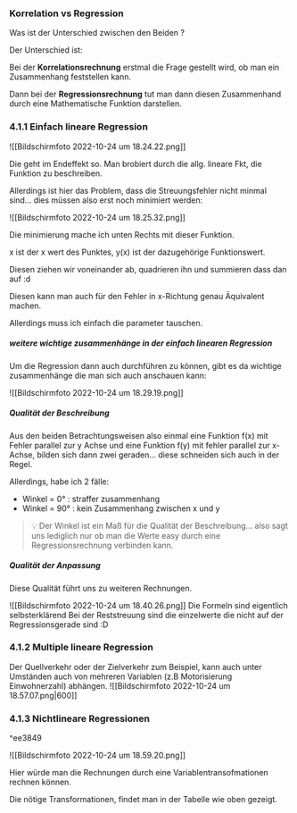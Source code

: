 ### Korrelation vs Regression

Was ist der Unterschied zwischen den Beiden ?

Der Unterschied ist:

Bei der **Korrelationsrechnung** erstmal die Frage gestellt wird, ob man ein Zusammenhang feststellen kann.

Dann bei der **Regressionsrechnung** tut man dann diesen Zusammenhand durch eine Mathematische Funktion darstellen.


### 4.1.1 Einfach lineare Regression

![[Bildschirmfoto 2022-10-24 um 18.24.22.png]]

Die geht im Endeffekt so. Man brobiert durch die allg. lineare Fkt, die Funktion zu beschreiben.

Allerdings ist hier das Problem, dass die Streuungsfehler nicht minmal sind... dies müssen also erst noch minimiert werden:

![[Bildschirmfoto 2022-10-24 um 18.25.32.png]]

Die minimierung mache ich unten Rechts mit dieser Funktion.

x ist der x wert des Punktes, y(x) ist der dazugehörige Funktionswert.

Diesen ziehen wir voneinander ab, quadrieren ihn und summieren dass dan auf :d

Diesen kann man auch für den Fehler in x-Richtung genau Äquivalent machen.

Allerdings muss ich einfach die parameter tauschen.


##### weitere wichtige zusammenhänge in der einfach linearen Regression

Um die Regression dann auch durchführen zu können, gibt es da wichtige zusammenhänge die man sich auch anschauen kann:

![[Bildschirmfoto 2022-10-24 um 18.29.19.png]]


##### Qualität der Beschreibung
Aus den beiden Betrachtungsweisen also einmal eine Funktion f(x) mit Fehler parallel zur y Achse und eine Funktion f(y) mit fehler parallel zur x-Achse, bilden sich dann zwei geraden... diese schneiden sich auch in der Regel.

Allerdings, habe ich 2 fälle:

- Winkel = 0° : straffer zusammenhang
- Winkel = 90° : kein Zusammenhang zwischen x und y

> 💡 Der Winkel ist ein Maß für die Qualität der Beschreibung... also sagt uns lediglich nur ob man die Werte easy durch eine Regressionsrechnung verbinden kann.

##### Qualität der Anpassung
Diese Qualität führt uns zu weiteren Rechnungen.

![[Bildschirmfoto 2022-10-24 um 18.40.26.png]]
Die Formeln sind eigentlich selbsterklärend
Bei der Reststreuung sind die einzelwerte die nicht auf der Regressionsgerade sind :D






### 4.1.2 Multiple lineare Regression
Der Quellverkehr oder der Zielverkehr zum Beispiel, kann auch unter Umständen auch von mehreren Variablen (z.B Motorisierung Einwohnerzahl) abhängen.
![[Bildschirmfoto 2022-10-24 um 18.57.07.png|600]]


### 4.1.3 Nichtlineare Regressionen

^ee3849

![[Bildschirmfoto 2022-10-24 um 18.59.20.png]]

Hier würde man die Rechnungen durch eine Variablentransofmationen rechnen können.

Die nötige Transformationen, findet man in der Tabelle wie oben gezeigt.

